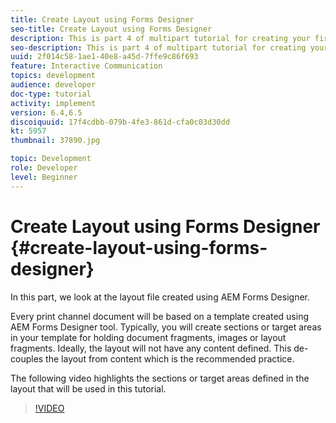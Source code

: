 ```yaml
---
title: Create Layout using Forms Designer
seo-title: Create Layout using Forms Designer
description: This is part 4 of multipart tutorial for creating your first interactive communication document for the print channel.In this part, we look at the layout file created using AEM Forms Designer.
seo-description: This is part 4 of multipart tutorial for creating your first interactive communication document for the print channel.In this part, we look at the layout file created using AEM Forms Designer.
uuid: 2f014c58-1ae1-40e8-a45d-7ffe9c86f693
feature: Interactive Communication
topics: development
audience: developer
doc-type: tutorial
activity: implement
version: 6.4,6.5
discoiquuid: 17f4cdbb-079b-4fe3-861d-cfa0c03d30dd
kt: 5957
thumbnail: 37890.jpg

topic: Development
role: Developer
level: Beginner
---
```


# Create Layout using Forms Designer {#create-layout-using-forms-designer}

In this part, we look at the layout file created using AEM Forms Designer.

Every print channel document will be based on a template created using AEM Forms Designer tool. Typically, you will create sections or target areas in your template for holding document fragments, images or layout fragments. Ideally, the layout will not have any content defined. This de-couples the layout from content which is the recommended practice.

The following video highlights the sections or target areas defined in the layout that will be used in this tutorial.

>[!VIDEO](https://video.tv.adobe.com/v/37890/?quality=9)



